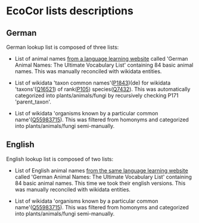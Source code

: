 # EcoCor lists descriptions

## German

German lookup list is composed of three lists:

* List of animal names [from a language learning website](https://www.germanpod101.com/blog/2021/11/17/german-animal-words/)  called 'German Animal Names: The Ultimate Vocabulary List' containing 84 basic animal names. This was manually reconciled with wikidata entities. 

* List of wikidata 'taxon common names'([P1843](https://www.wikidata.org/wiki/Property:P1843))(de) for wikidata 'taxons'([Q16521](https://www.wikidata.org/wiki/Q16521)) of rank([P105](https://www.wikidata.org/wiki/Property:P105)) species([Q7432](https://www.wikidata.org/wiki/Q7432)). This was automatically categorized into plants/animals/fungi by recursively checking P171 'parent_taxon'.

* List of wikidata 'organisms known by a particular common name'([Q55983715](https://www.wikidata.org/wiki/Q55983715)). This was filtered from homonyms and categorized into plants/animals/fungi semi-manually.

## English

English lookup list is composed of two lists:

* List of English animal names [from the same language learning website](https://www.germanpod101.com/blog/2021/11/17/german-animal-words/) called 'German Animal Names: The Ultimate Vocabulary List' containing 84 basic animal names. This time we took their english versions. This was manually reconciled with wikidata entities. 

* List of wikidata 'organisms known by a particular common name'([Q55983715](https://www.wikidata.org/wiki/Q55983715)). This was filtered from homonyms and categorized into plants/animals/fungi semi-manually.
